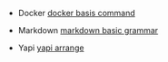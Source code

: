 - Docker [docker basis command](./docker/Docker.md)

- Markdown [markdown basic grammar](./markdown/markdown.md)

- Yapi [yapi arrange](./yapi/yapi.md)